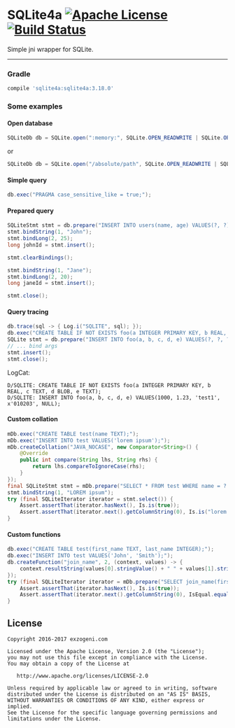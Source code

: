 # SQLite4a [![Apache License](https://img.shields.io/badge/license-Apache%20v2-blue.svg)](https://github.com/DanielSerdyukov/sqlite4a/blob/master/LICENSE) [![Build Status](https://gitlab.exzogeni.com/android/sqlite4a/badges/master/build.svg)](https://github.com/DanielSerdyukov/sqlite4a)

Simple jni wrapper for SQLite.

----

### Gradle
```groovy
compile 'sqlite4a:sqlite4a:3.18.0'
```

### Some examples

#### Open database
```java
SQLiteDb db = SQLite.open(":memory:", SQLite.OPEN_READWRITE | SQLite.OPEN_CREATE);
```
or
```java
SQLiteDb db = SQLite.open("/absolute/path", SQLite.OPEN_READWRITE | SQLite.OPEN_CREATE);
```

#### Simple query
```java
db.exec("PRAGMA case_sensitive_like = true;");
```

#### Prepared query
```java
SQLiteStmt stmt = db.prepare("INSERT INTO users(name, age) VALUES(?, ?);");
stmt.bindString(1, "John");
stmt.bindLong(2, 25);
long johnId = stmt.insert();

stmt.clearBindings();

stmt.bindString(1, "Jane");
stmt.bindLong(2, 20);
long janeId = stmt.insert();

stmt.close();
```

#### Query tracing
```java
db.trace(sql -> { Log.i("SQLITE", sql); });
db.exec("CREATE TABLE IF NOT EXISTS foo(a INTEGER PRIMARY KEY, b REAL, c TEXT, d BLOB, e TEXT);");
SQLite stmt = db.prepare("INSERT INTO foo(a, b, c, d, e) VALUES(?, ?, ?, ?, ?);");
// ... bind args
stmt.insert();
stmt.close();
```
LogCat:
```
D/SQLITE: CREATE TABLE IF NOT EXISTS foo(a INTEGER PRIMARY KEY, b REAL, c TEXT, d BLOB, e TEXT);
D/SQLITE: INSERT INTO foo(a, b, c, d, e) VALUES(1000, 1.23, 'test1', x'010203', NULL);
```

#### Custom collation
```java
mDb.exec("CREATE TABLE test(name TEXT);");
mDb.exec("INSERT INTO test VALUES('lorem ipsum');");
mDb.createCollation("JAVA_NOCASE", new Comparator<String>() {
    @Override
    public int compare(String lhs, String rhs) {
        return lhs.compareToIgnoreCase(rhs);
    }
});
final SQLiteStmt stmt = mDb.prepare("SELECT * FROM test WHERE name = ? COLLATE JAVA_NOCASE;");
stmt.bindString(1, "LOREM ipsum");
try (final SQLiteIterator iterator = stmt.select()) {
    Assert.assertThat(iterator.hasNext(), Is.is(true));
    Assert.assertThat(iterator.next().getColumnString(0), Is.is("lorem ipsum"));
}
```

#### Custom functions
```java
db.exec("CREATE TABLE test(first_name TEXT, last_name INTEGER);");
db.exec("INSERT INTO test VALUES('John', 'Smith');");
db.createFunction("join_name", 2, (context, values) -> {
    context.resultString(values[0].stringValue() + " " + values[1].stringValue());
});
try (final SQLiteIterator iterator = mDb.prepare("SELECT join_name(first_name, last_name) FROM test;").select()) {
    Assert.assertThat(iterator.hasNext(), Is.is(true));
    Assert.assertThat(iterator.next().getColumnString(0), IsEqual.equalTo("John Smith"));
}
```

License
-------

    Copyright 2016-2017 exzogeni.com

    Licensed under the Apache License, Version 2.0 (the "License");
    you may not use this file except in compliance with the License.
    You may obtain a copy of the License at

       http://www.apache.org/licenses/LICENSE-2.0

    Unless required by applicable law or agreed to in writing, software
    distributed under the License is distributed on an "AS IS" BASIS,
    WITHOUT WARRANTIES OR CONDITIONS OF ANY KIND, either express or implied.
    See the License for the specific language governing permissions and
    limitations under the License.
